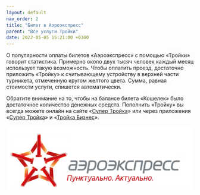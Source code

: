 ```yaml
---
layout: default
nav_order: 2
title: "Билет в Аэроэкспресс"
parent: "Все услуги Тройки"
date: 2022-05-05 15:21:00 +0300
---
```


О популярности оплаты билетов «Аэроэкспресс» с помощью «Тройки» говорит статистика.
Примерно около двух тысяч человек каждый месяц использует такую возможность. Чтобы 
оплатить проезд, достаточно приложить «Тройку» к считывающему устройству в верхней
части турникета, отмеченную кругом желтого цвета. Сумма, равная стоимости услуги,
спишется автоматически.

Обратите внимание на то, чтобы на балансе билета «Кошелек» было достаточное количество
денежных средств. Пополнить «Тройку» вы всегда можете онлайн на сайте «[Супер Тройка](https://supertroika.ru)»
или через приложения «[Супер Тройка](/docs/apps/)» и «[Тройка Бизнес](/docs/apps/)».

![Аэроэкспресс](/assets/images/services/aeroexpress.png)

